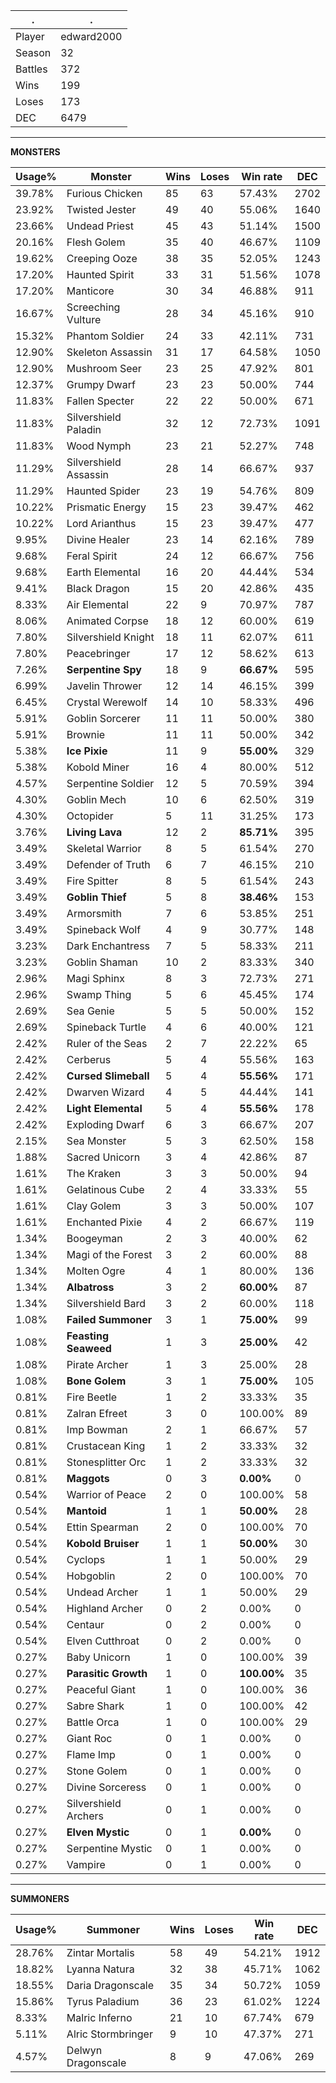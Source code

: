 .|.
|-|-
Player|edward2000
Season|32
Battles|372
Wins|199
Loses|173
DEC|6479

---
**MONSTERS**

Usage%|Monster|Wins|Loses|Win rate|DEC|
-|-|-|-|-|-|
39.78%|Furious Chicken|85|63|57.43%|2702|
23.92%|Twisted Jester|49|40|55.06%|1640|
23.66%|Undead Priest|45|43|51.14%|1500|
20.16%|Flesh Golem|35|40|46.67%|1109|
19.62%|Creeping Ooze|38|35|52.05%|1243|
17.20%|Haunted Spirit|33|31|51.56%|1078|
17.20%|Manticore|30|34|46.88%|911|
16.67%|Screeching Vulture|28|34|45.16%|910|
15.32%|Phantom Soldier|24|33|42.11%|731|
12.90%|Skeleton Assassin|31|17|64.58%|1050|
12.90%|Mushroom Seer|23|25|47.92%|801|
12.37%|Grumpy Dwarf|23|23|50.00%|744|
11.83%|Fallen Specter|22|22|50.00%|671|
11.83%|Silvershield Paladin|32|12|72.73%|1091|
11.83%|Wood Nymph|23|21|52.27%|748|
11.29%|Silvershield Assassin|28|14|66.67%|937|
11.29%|Haunted Spider|23|19|54.76%|809|
10.22%|Prismatic Energy|15|23|39.47%|462|
10.22%|Lord Arianthus|15|23|39.47%|477|
9.95%|Divine Healer|23|14|62.16%|789|
9.68%|Feral Spirit|24|12|66.67%|756|
9.68%|Earth Elemental|16|20|44.44%|534|
9.41%|Black Dragon|15|20|42.86%|435|
8.33%|Air Elemental|22|9|70.97%|787|
8.06%|Animated Corpse|18|12|60.00%|619|
7.80%|Silvershield Knight|18|11|62.07%|611|
7.80%|Peacebringer|17|12|58.62%|613|
7.26%|**Serpentine Spy**|18|9|**66.67%**|595|
6.99%|Javelin Thrower|12|14|46.15%|399|
6.45%|Crystal Werewolf|14|10|58.33%|496|
5.91%|Goblin Sorcerer|11|11|50.00%|380|
5.91%|Brownie|11|11|50.00%|342|
5.38%|**Ice Pixie**|11|9|**55.00%**|329|
5.38%|Kobold Miner|16|4|80.00%|512|
4.57%|Serpentine Soldier|12|5|70.59%|394|
4.30%|Goblin Mech|10|6|62.50%|319|
4.30%|Octopider|5|11|31.25%|173|
3.76%|**Living Lava**|12|2|**85.71%**|395|
3.49%|Skeletal Warrior|8|5|61.54%|270|
3.49%|Defender of Truth|6|7|46.15%|210|
3.49%|Fire Spitter|8|5|61.54%|243|
3.49%|**Goblin Thief**|5|8|**38.46%**|153|
3.49%|Armorsmith|7|6|53.85%|251|
3.49%|Spineback Wolf|4|9|30.77%|148|
3.23%|Dark Enchantress|7|5|58.33%|211|
3.23%|Goblin Shaman|10|2|83.33%|340|
2.96%|Magi Sphinx|8|3|72.73%|271|
2.96%|Swamp Thing|5|6|45.45%|174|
2.69%|Sea Genie|5|5|50.00%|152|
2.69%|Spineback Turtle|4|6|40.00%|121|
2.42%|Ruler of the Seas|2|7|22.22%|65|
2.42%|Cerberus|5|4|55.56%|163|
2.42%|**Cursed Slimeball**|5|4|**55.56%**|171|
2.42%|Dwarven Wizard|4|5|44.44%|141|
2.42%|**Light Elemental**|5|4|**55.56%**|178|
2.42%|Exploding Dwarf|6|3|66.67%|207|
2.15%|Sea Monster|5|3|62.50%|158|
1.88%|Sacred Unicorn|3|4|42.86%|87|
1.61%|The Kraken|3|3|50.00%|94|
1.61%|Gelatinous Cube|2|4|33.33%|55|
1.61%|Clay Golem|3|3|50.00%|107|
1.61%|Enchanted Pixie|4|2|66.67%|119|
1.34%|Boogeyman|2|3|40.00%|62|
1.34%|Magi of the Forest|3|2|60.00%|88|
1.34%|Molten Ogre|4|1|80.00%|136|
1.34%|**Albatross**|3|2|**60.00%**|87|
1.34%|Silvershield Bard|3|2|60.00%|118|
1.08%|**Failed Summoner**|3|1|**75.00%**|99|
1.08%|**Feasting Seaweed**|1|3|**25.00%**|42|
1.08%|Pirate Archer|1|3|25.00%|28|
1.08%|**Bone Golem**|3|1|**75.00%**|105|
0.81%|Fire Beetle|1|2|33.33%|35|
0.81%|Zalran Efreet|3|0|100.00%|89|
0.81%|Imp Bowman|2|1|66.67%|57|
0.81%|Crustacean King|1|2|33.33%|32|
0.81%|Stonesplitter Orc|1|2|33.33%|32|
0.81%|**Maggots**|0|3|**0.00%**|0|
0.54%|Warrior of Peace|2|0|100.00%|58|
0.54%|**Mantoid**|1|1|**50.00%**|28|
0.54%|Ettin Spearman|2|0|100.00%|70|
0.54%|**Kobold Bruiser**|1|1|**50.00%**|30|
0.54%|Cyclops|1|1|50.00%|29|
0.54%|Hobgoblin|2|0|100.00%|70|
0.54%|Undead Archer|1|1|50.00%|29|
0.54%|Highland Archer|0|2|0.00%|0|
0.54%|Centaur|0|2|0.00%|0|
0.54%|Elven Cutthroat|0|2|0.00%|0|
0.27%|Baby Unicorn|1|0|100.00%|39|
0.27%|**Parasitic Growth**|1|0|**100.00%**|35|
0.27%|Peaceful Giant|1|0|100.00%|36|
0.27%|Sabre Shark|1|0|100.00%|42|
0.27%|Battle Orca|1|0|100.00%|29|
0.27%|Giant Roc|0|1|0.00%|0|
0.27%|Flame Imp|0|1|0.00%|0|
0.27%|Stone Golem|0|1|0.00%|0|
0.27%|Divine Sorceress|0|1|0.00%|0|
0.27%|Silvershield Archers|0|1|0.00%|0|
0.27%|**Elven Mystic**|0|1|**0.00%**|0|
0.27%|Serpentine Mystic|0|1|0.00%|0|
0.27%|Vampire|0|1|0.00%|0|

---
**SUMMONERS**

Usage%|Summoner|Wins|Loses|Win rate|DEC|
-|-|-|-|-|-|
28.76%|Zintar Mortalis|58|49|54.21%|1912|
18.82%|Lyanna Natura|32|38|45.71%|1062|
18.55%|Daria Dragonscale|35|34|50.72%|1059|
15.86%|Tyrus Paladium|36|23|61.02%|1224|
8.33%|Malric Inferno|21|10|67.74%|679|
5.11%|Alric Stormbringer|9|10|47.37%|271|
4.57%|Delwyn Dragonscale|8|9|47.06%|269|
